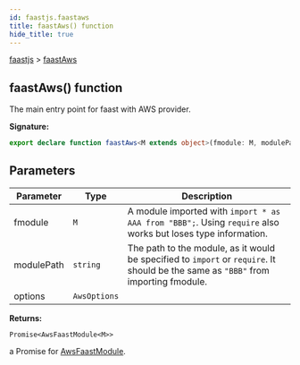 ```yaml
---
id: faastjs.faastaws
title: faastAws() function
hide_title: true
---
```

[faastjs](./faastjs.md) &gt; [faastAws](./faastjs.faastaws.md)

## faastAws() function

The main entry point for faast with AWS provider.

<b>Signature:</b>

```typescript
export declare function faastAws<M extends object>(fmodule: M, modulePath: string, options?: AwsOptions): Promise<AwsFaastModule<M>>;
```

## Parameters

|  Parameter | Type | Description |
|  --- | --- | --- |
|  fmodule | <code>M</code> | A module imported with <code>import * as AAA from &quot;BBB&quot;;</code>. Using <code>require</code> also works but loses type information. |
|  modulePath | <code>string</code> | The path to the module, as it would be specified to <code>import</code> or <code>require</code>. It should be the same as <code>&quot;BBB&quot;</code> from importing fmodule. |
|  options | <code>AwsOptions</code> |  |

<b>Returns:</b>

`Promise<AwsFaastModule<M>>`

a Promise for [AwsFaastModule](./faastjs.awsfaastmodule.md)<!-- -->.

